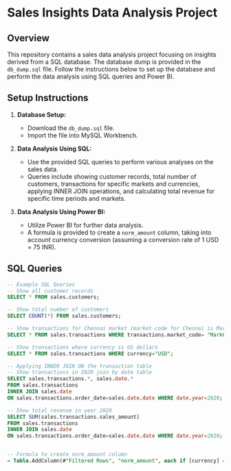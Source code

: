 # Sales Insights Data Analysis Project

## Overview

This repository contains a sales data analysis project focusing on insights derived from a SQL database. The database dump is provided in the `db_dump.sql` file. Follow the instructions below to set up the database and perform the data analysis using SQL queries and Power BI.

## Setup Instructions

1. **Database Setup:**
   - Download the `db_dump.sql` file.
   - Import the file into MySQL Workbench.

2. **Data Analysis Using SQL:**
   - Use the provided SQL queries to perform various analyses on the sales data.
   - Queries include showing customer records, total number of customers, transactions for specific markets and currencies, applying INNER JOIN operations, and calculating total revenue for specific time periods and markets.

3. **Data Analysis Using Power BI:**
   - Utilize Power BI for further data analysis.
   - A formula is provided to create a `norm_amount` column, taking into account currency conversion (assuming a conversion rate of 1 USD = 75 INR).

## SQL Queries

```sql
-- Example SQL Queries
-- Show all customer records
SELECT * FROM sales.customers;

-- Show total number of customers
SELECT COUNT(*) FROM sales.customers;

-- Show transactions for Chennai market (market code for Chennai is Mark001)
SELECT * FROM sales.transactions WHERE transactions.market_code= "Mark001";

-- Show transactions where currency is US dollars
SELECT * FROM sales.transactions WHERE currency="USD";

-- Applying INNER JOIN ON the transaction table
-- Show transactions in 2020 join by date table
SELECT sales.transactions.*, sales.date.*
FROM sales.transactions
INNER JOIN sales.date
ON sales.transactions.order_date=sales.date.date WHERE date.year=2020;

-- Show total revenue in year 2020
SELECT SUM(sales.transactions.sales_amount)
FROM sales.transactions
INNER JOIN sales.date
ON sales.transactions.order_date=sales.date.date WHERE date.year=2020;


-- Formula to create norm_amount column
= Table.AddColumn(#"Filtered Rows", "norm_amount", each if [currency] = "USD" or [currency] ="USD#(cr)" then [sales_amount]*75 else [sales_amount], type any)




